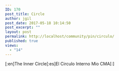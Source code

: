 ```yaml
---
ID: 170
post_title: Circle
author: jgil
post_date: 2017-05-18 10:14:50
post_excerpt: ""
layout: post
permalink: http://localhost/community/pin/circulo/
published: true
views:
  - "14"
---
```

[:en]The Inner Circle[:es]El Circulo Interno Mio CMA[:]